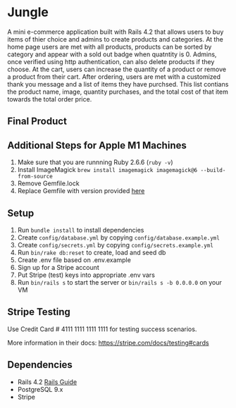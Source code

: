 # Jungle

A mini e-commerce application built with Rails 4.2 that allows users to buy items of thier choice and admins to create products and categories. At the home page users are met with all products, products can be sorted by category and appear with a sold out badge when quatntity is 0. Admins, once verified using http authentication, can also delete products if they choose. At the cart, users can increase the quantity of a product or remove a product from their cart. After ordering, users are met with a customized thank you message and a list of items they have purchsed. This list contians the product name, image, quantity purchases, and the total cost of that item towards the total order price.

## Final Product

## Additional Steps for Apple M1 Machines

1. Make sure that you are runnning Ruby 2.6.6 (`ruby -v`)
1. Install ImageMagick `brew install imagemagick imagemagick@6 --build-from-source`
2. Remove Gemfile.lock
3. Replace Gemfile with version provided [here](https://gist.githubusercontent.com/FrancisBourgouin/831795ae12c4704687a0c2496d91a727/raw/ce8e2104f725f43e56650d404169c7b11c33a5c5/Gemfile)

## Setup

1. Run `bundle install` to install dependencies
2. Create `config/database.yml` by copying `config/database.example.yml`
3. Create `config/secrets.yml` by copying `config/secrets.example.yml`
4. Run `bin/rake db:reset` to create, load and seed db
5. Create .env file based on .env.example
6. Sign up for a Stripe account
7. Put Stripe (test) keys into appropriate .env vars
8. Run `bin/rails s` to start the server or `bin/rails s -b 0.0.0.0` on your VM

## Stripe Testing

Use Credit Card # 4111 1111 1111 1111 for testing success scenarios.

More information in their docs: <https://stripe.com/docs/testing#cards>

## Dependencies

* Rails 4.2 [Rails Guide](http://guides.rubyonrails.org/v4.2/)
* PostgreSQL 9.x
* Stripe
